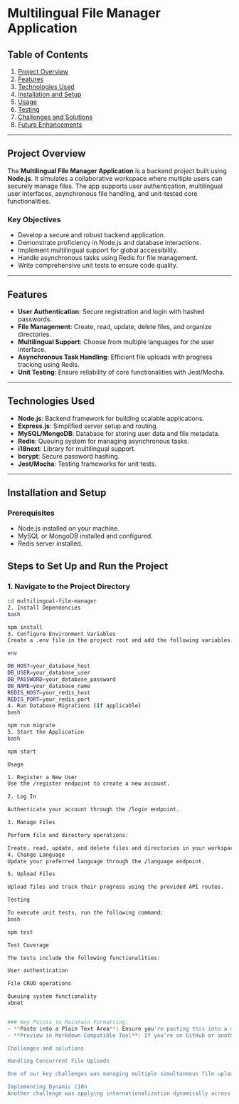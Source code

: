 # Multilingual File Manager Application

## Table of Contents
1. [Project Overview](#project-overview)
2. [Features](#features)
3. [Technologies Used](#technologies-used)
4. [Installation and Setup](#installation-and-setup)
5. [Usage](#usage)
6. [Testing](#testing)
7. [Challenges and Solutions](#challenges-and-solutions)
8. [Future Enhancements](#future-enhancements)

---

## Project Overview

The **Multilingual File Manager Application** is a backend project built using **Node.js**. It simulates a collaborative workspace where multiple users can securely manage files. The app supports user authentication, multilingual user interfaces, asynchronous file handling, and unit-tested core functionalities.

### Key Objectives
- Develop a secure and robust backend application.
- Demonstrate proficiency in Node.js and database interactions.
- Implement multilingual support for global accessibility.
- Handle asynchronous tasks using Redis for file management.
- Write comprehensive unit tests to ensure code quality.

---

## Features

- **User Authentication**: Secure registration and login with hashed passwords.
- **File Management**: Create, read, update, delete files, and organize directories.
- **Multilingual Support**: Choose from multiple languages for the user interface.
- **Asynchronous Task Handling**: Efficient file uploads with progress tracking using Redis.
- **Unit Testing**: Ensure reliability of core functionalities with Jest/Mocha.

---

## Technologies Used

- **Node.js**: Backend framework for building scalable applications.
- **Express.js**: Simplified server setup and routing.
- **MySQL/MongoDB**: Database for storing user data and file metadata.
- **Redis**: Queuing system for managing asynchronous tasks.
- **i18next**: Library for multilingual support.
- **bcrypt**: Secure password hashing.
- **Jest/Mocha**: Testing frameworks for unit tests.

---

## Installation and Setup

### Prerequisites
- Node.js installed on your machine.
- MySQL or MongoDB installed and configured.
- Redis server installed.

## Steps to Set Up and Run the Project

### 1. Navigate to the Project Directory
```bash
cd multilingual-file-manager
2. Install Dependencies
bash

npm install
3. Configure Environment Variables
Create a .env file in the project root and add the following variables:

env

DB_HOST=your_database_host  
DB_USER=your_database_user  
DB_PASSWORD=your_database_password  
DB_NAME=your_database_name  
REDIS_HOST=your_redis_host  
REDIS_PORT=your_redis_port  
4. Run Database Migrations (if applicable)
bash

npm run migrate
5. Start the Application
bash

npm start

Usage

1. Register a New User
Use the /register endpoint to create a new account.

2. Log In

Authenticate your account through the /login endpoint.

3. Manage Files

Perform file and directory operations:

Create, read, update, and delete files and directories in your workspace.
4. Change Language
Update your preferred language through the /language endpoint.

5. Upload Files

Upload files and track their progress using the provided API routes.

Testing

To execute unit tests, run the following command:
bash

npm test

Test Coverage

The tests include the following functionalities:

User authentication

File CRUD operations

Queuing system functionality
vbnet


### Key Points to Maintain Formatting:  
- **Paste into a Plain Text Area**: Ensure you're pasting this into a markdown editor or a plain-text-compatible section of your project (e.g., a `README.md` file).  
- **Preview in Markdown-Compatible Tool**: If you’re on GitHub or another Markdown-supporting platform, the formatting will appear exactly as intended.  

Challenges and solutions 

Handling Concurrent File Uploads

One of our key challenges was managing multiple simultaneous file uploads without overloading the server. We overcame this by integrating Redis with a queuing system to process uploads efficiently.

Implementing Dynamic i18n
Another challenge was applying internationalization dynamically across the application. To address this, we designed middleware that detects and applies user-selected languages in real time.”
